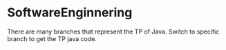 # SoftwareEnginnering
There are many branches that represent the TP of Java.
Switch to specific branch to get the TP java code.
